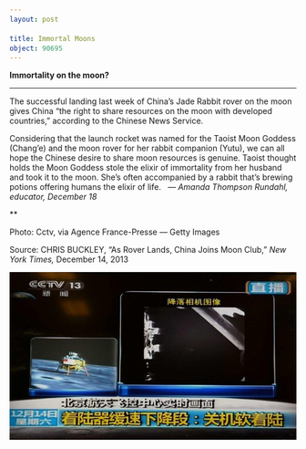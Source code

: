 ```yaml
---
layout: post

title: Immortal Moons
object: 90695
---
```

**Immortality on the moon?**

****

The successful landing last week of China’s Jade Rabbit rover on the moon gives China “the right to share resources on the moon with developed countries,” according to the Chinese News Service. 

Considering that the launch rocket was named for the Taoist Moon Goddess (Chang’e) and the moon rover for her rabbit companion (Yutu), we can all hope the Chinese desire to share moon resources is genuine. Taoist thought holds the Moon Goddess stole the elixir of immortality from her husband and took it to the moon. She’s often accompanied by a rabbit that’s brewing potions offering humans the elixir of life.   *—* *Amanda Thompson Rundahl, educator, December 18*

**

Photo: Cctv, via Agence France-Presse — Getty Images

Source: CHRIS BUCKLEY, “As Rover Lands, China Joins Moon Club,” *New York Times,* December 14, 2013 

![](../images/13-12-18_2004.132.4_JadeMoonEDIT-1.jpg)
